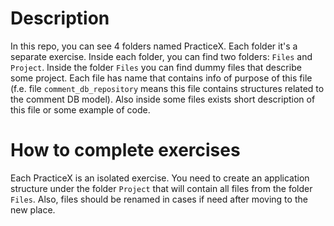 # Description

In this repo, you can see 4 folders named PracticeX. Each folder it's a separate exercise.
Inside each folder, you can find two folders: `Files` and `Project`.
Inside the folder `Files` you can find dummy files that describe some project.
Each file has name that contains info of purpose of this file (f.e. file `comment_db_repository` means this file contains structures related to the comment DB model).
Also inside some files exists short description of this file or some example of code.

# How to complete exercises

Each PracticeX is an isolated exercise.
You need to create an application structure under the folder `Project` that will contain all files from the folder `Files`.
Also, files should be renamed in cases if need after moving to the new place.
